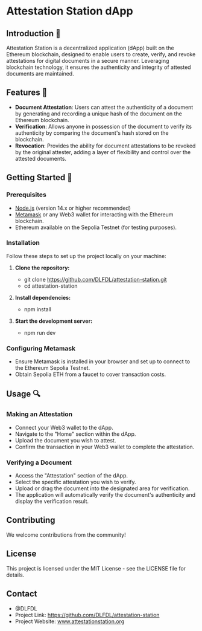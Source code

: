 # Attestation Station dApp

## Introduction 🌟

Attestation Station is a decentralized application (dApp) built on the Ethereum blockchain, designed to enable users to create, verify, and revoke attestations for digital documents in a secure manner. Leveraging blockchain technology, it ensures the authenticity and integrity of attested documents are maintained.

## Features 🚀

- **Document Attestation**: Users can attest the authenticity of a document by generating and recording a unique hash of the document on the Ethereum blockchain.
- **Verification**: Allows anyone in possession of the document to verify its authenticity by comparing the document's hash stored on the blockchain.
- **Revocation**: Provides the ability for document attestations to be revoked by the original attester, adding a layer of flexibility and control over the attested documents.

## Getting Started 🏁

### Prerequisites

- [Node.js](https://nodejs.org/en/) (version 14.x or higher recommended)
- [Metamask](https://metamask.io/) or any Web3 wallet for interacting with the Ethereum blockchain.
- Ethereum available on the Sepolia Testnet (for testing purposes).

### Installation

Follow these steps to set up the project locally on your machine:

1. **Clone the repository:**
   - git clone https://github.com/DLFDL/attestation-station.git
   - cd attestation-station

2. **Install dependencies:**
   - npm install

3. **Start the development server:**
   - npm run dev

### Configuring Metamask

- Ensure Metamask is installed in your browser and set up to connect to the Ethereum Sepolia Testnet.
- Obtain Sepolia ETH from a faucet to cover transaction costs.

## Usage 🔍

### Making an Attestation 

- Connect your Web3 wallet to the dApp.
- Navigate to the "Home" section within the dApp.
- Upload the document you wish to attest.
- Confirm the transaction in your Web3 wallet to complete the attestation.

### Verifying a Document

- Access the "Attestation" section of the dApp.
- Select the specific attestation you wish to verify.
- Upload or drag the document into the designated area for verification.
- The application will automatically verify the document's authenticity and display the verification result.

## Contributing

We welcome contributions from the community!

## License

This project is licensed under the MIT License - see the LICENSE file for details.

## Contact

- @DLFDL
- Project Link: https://github.com/DLFDL/attestation-station
- Project Website: www.attestationstation.org